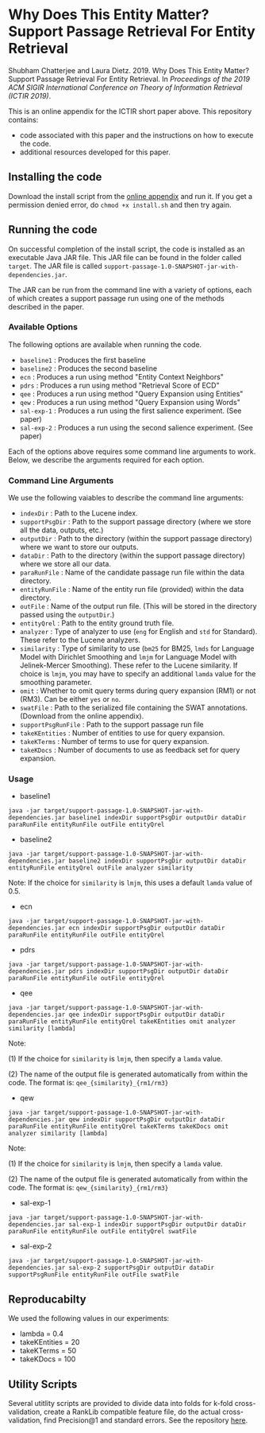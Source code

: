 # Why Does This Entity Matter? Support Passage Retrieval For Entity Retrieval
Shubham Chatterjee and Laura Dietz. 2019. Why Does This Entity Matter? Support Passage Retrieval For Entity Retrieval. In _Proceedings of the 2019 ACM SIGIR International Conference on Theory of Information Retrieval (ICTIR 2019)_.

This is an online appendix for the ICTIR short paper above. This repository contains: 
- code associated with this paper and the instructions on how to execute the code.
- additional resources developed for this paper.

## Installing the code
Download the install script from the [online appendix](https://shubham526.github.io/support-passage-retrieval/) and run it. If you get a permission denied error, do `chmod +x install.sh` and then try again.

## Running the code
On successful completion of the install script, the code is installed as an executable Java JAR file. This JAR file can be found in the folder called `target`. The JAR file is called `support-passage-1.0-SNAPSHOT-jar-with-dependencies.jar`. 

The JAR can be run from the command line with a variety of options, each of which creates a support passage run using one of the methods described in the paper.

### Available Options
The following options are available when running the code.
- `baseline1` : Produces the first baseline
- `baseline2` : Produces the second baseline
- `ecn`       : Produces a run using method "Entity Context Neighbors"
- `pdrs`      : Produces a run using method "Retrieval Score of ECD"
- `qee`       : Produces a run using method "Query Expansion using Entities"
- `qew`       : Produces a run using method "Query Expansion using Words"
- `sal-exp-1` : Produces a run using the first salience experiment. (See paper)
- `sal-exp-2` : Produces a run using the second salience experiment. (See paper)

Each of the options above requires some command line arguments to work. Below, we describe the arguments required for each option.

### Command Line Arguments
We use the following vaiables to describe the command line arguments:

- `indexDir`          : Path to the Lucene index. 
- `supportPsgDir`     : Path to the support passage directory (where we store all the data, outputs, etc.)
- `outputDir`         : Path to the directory (within the support passage directory) where we want to store our outputs.
- `dataDir`           : Path to the directory (within the support passage directory) where we store all our data.
- `paraRunFile`       : Name of the candidate passage run file within the data directory.
- `entityRunFile`     : Name of the entity run file (provided) within the data directory.
- `outFile`           : Name of the output run file. (This will be stored in the directory passed using the `outputDir`.)
- `entityQrel`        : Path to the entity ground truth file. 
- `analyzer`          : Type of analyzer to use (`eng` for English and `std` for Standard). These refer to the Lucene analyzers.
- `similarity`        : Type of similarity to use (`bm25` for BM25, `lmds` for Language Model with Dirichlet Smoothing and `lmjm` for Language Model with Jelinek-Mercer Smoothing). These refer to the Lucene similarity. If choice is `lmjm`, you may have to specify an additional `lamda` value for the smoothing parameter.
- `omit`              : Whether to omit query terms during query expansion (RM1) or not (RM3). Can be either `yes` or `no`.
- `swatFile`          : Path to the serialized file containing the SWAT annotations. (Download from the online appendix).
- `supportPsgRunFile` : Path to the support passage run file
- `takeKEntities`     : Number of entities to use for query expansion.
- `takeKTerms`        : Number of terms to use for query expansion.
- `takeKDocs`         : Number of documents to use as feedback set for query expansion.

### Usage
- baseline1
```
java -jar target/support-passage-1.0-SNAPSHOT-jar-with-dependencies.jar baseline1 indexDir supportPsgDir outputDir dataDir paraRunFile entityRunFile outFile entityQrel 
```
- baseline2
```
java -jar target/support-passage-1.0-SNAPSHOT-jar-with-dependencies.jar baseline2 indexDir supportPsgDir outputDir dataDir entityRunFile entityQrel outFile analyzer similarity 
```
Note: If the choice for `similarity` is `lmjm`, this uses a default `lamda` value of 0.5. 

- ecn
```
java -jar target/support-passage-1.0-SNAPSHOT-jar-with-dependencies.jar ecn indexDir supportPsgDir outputDir dataDir paraRunFile entityRunFile outFile entityQrel 
```
- pdrs
```
java -jar target/support-passage-1.0-SNAPSHOT-jar-with-dependencies.jar pdrs indexDir supportPsgDir outputDir dataDir paraRunFile entityRunFile outFile entityQrel 
```
- qee
```
java -jar target/support-passage-1.0-SNAPSHOT-jar-with-dependencies.jar qee indexDir supportPsgDir outputDir dataDir paraRunFile entityRunFile entityQrel takeKEntities omit analyzer similarity [lambda]
```
Note: 

(1) If the choice for `similarity` is `lmjm`, then specify a `lamda` value. 

(2) The name of the output file is generated automatically from within the code. The format is: `qee_{similarity}_{rm1/rm3}`

- qew
```
java -jar target/support-passage-1.0-SNAPSHOT-jar-with-dependencies.jar qew indexDir supportPsgDir outputDir dataDir paraRunFile entityRunFile entityQrel takeKTerms takeKDocs omit analyzer similarity [lambda]
```
Note: 

(1) If the choice for `similarity` is `lmjm`, then specify a `lamda` value. 

(2) The name of the output file is generated automatically from within the code. The format is: `qew_{similarity}_{rm1/rm3}`
   
- sal-exp-1
```
java -jar target/support-passage-1.0-SNAPSHOT-jar-with-dependencies.jar sal-exp-1 indexDir supportPsgDir outputDir dataDir paraRunFile entityRunFile outFile entityQrel swatFile
```
- sal-exp-2
```
java -jar target/support-passage-1.0-SNAPSHOT-jar-with-dependencies.jar sal-exp-2 supportPsgDir outputDir dataDir supportPsgRunFile entityRunFile outFile swatFile
```
## Reproducabilty
We used the following values in our experiments:
- lambda = 0.4
- takeKEntities = 20
- takeKTerms = 50
- takeKDocs = 100

## Utility Scripts
Several utitlity scripts are provided to divide data into folds for k-fold cross-validation, create a RankLib compatible feature file, do the actual cross-validation, find Precision@1 and standard errors. See the repository [here](https://github.com/shubham526/scripts).
